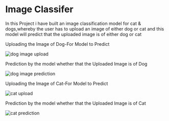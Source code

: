 # Image Classifer
In this Project i have built an image classification model for cat & dogs,whereby the user has to upload an image of either dog or cat and this model will predict that the uploaded image is of either dog or cat

Uploading the Image of Dog-For Model to Predict

![dog image upload](https://user-images.githubusercontent.com/102470567/193728493-a5160a99-df0d-4ac9-b552-cdcc6c72aa0d.png)

Prediction by the model whether that the Uploaded Image is of Dog

![dog image prediction](https://user-images.githubusercontent.com/102470567/193728644-92390744-fb0c-481e-b839-df1727e96aa8.png)

Uploading the Image of Cat-For Model to Predict

![cat upload](https://user-images.githubusercontent.com/102470567/193728668-fe27adf0-d06a-4301-acc1-71980773a848.png)


Prediction by the model whether that the Uploaded Image is of Cat

![cat prediction](https://user-images.githubusercontent.com/102470567/193728695-480b214e-0436-4535-a85d-325b4e57d11a.png)

